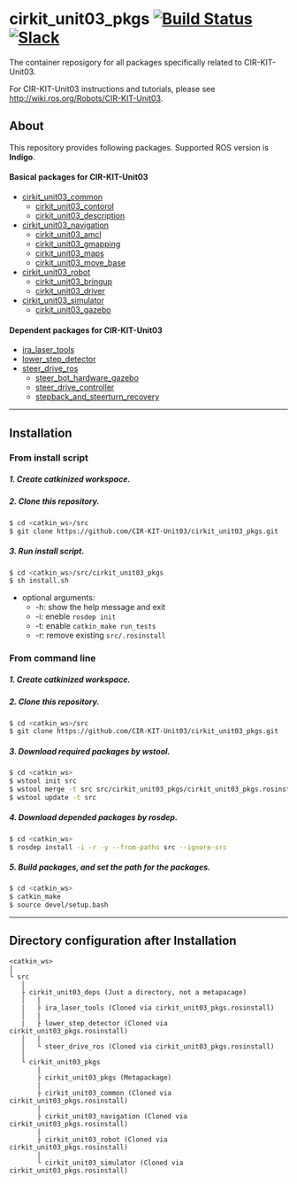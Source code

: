 # cirkit_unit03_pkgs [![Build Status](https://travis-ci.org/CIR-KIT-Unit03/cirkit_unit03_pkgs.svg?branch)](https://travis-ci.org/CIR-KIT-Unit03/cirkit_unit03_pkgs) [![Slack](https://img.shields.io/badge/Slack-CIR--KIT-blue.svg)](http://cir-kit.slack.com/messages/unit03)
The container reposigory for all packages specifically related to CIR-KIT-Unit03.

For CIR-KIT-Unit03 instructions and tutorials, please see http://wiki.ros.org/Robots/CIR-KIT-Unit03.

## About
This repository provides following packages.
Supported ROS version is **Indigo**.

#### Basical packages for CIR-KIT-Unit03
- [cirkit_unit03_common](https://github.com/CIR-KIT-Unit03/cirkit_unit03_common)
  - [cirkit_unit03_contorol](https://github.com/CIR-KIT-Unit03/cirkit_unit03_common/tree/master/cirkit_unit03_control)
  - [cirkit_unit03_description](https://github.com/CIR-KIT-Unit03/cirkit_unit03_common/tree/master/cirkit_unit03_description)
- [cirkit_unit03_navigation](https://github.com/CIR-KIT-Unit03/cirkit_unit03_navigation)
  - [cirkit_unit03_amcl](https://github.com/CIR-KIT-Unit03/cirkit_unit03_navigation/tree/master/cirkit_unit03_amcl)
  - [cirkit_unit03_gmapping](https://github.com/CIR-KIT-Unit03/cirkit_unit03_navigation/tree/master/cirkit_unit03_gmapping)
  - [cirkit_unit03_maps](https://github.com/CIR-KIT-Unit03/cirkit_unit03_navigation/tree/master/cirkit_unit03_maps)
  - [cirkit_unit03_move_base](https://github.com/CIR-KIT-Unit03/cirkit_unit03_navigation/tree/master/cirkit_unit03_move_base)
- [cirkit_unit03_robot](https://github.com/CIR-KIT-Unit03/cirkit_unit03_robot)
  - [cirkit_unit03_bringup](https://github.com/CIR-KIT-Unit03/cirkit_unit03_robot/tree/master/cirkit_unit03_bringup)
  - [cirkit_unit03_driver](https://github.com/CIR-KIT-Unit03/cirkit_unit03_robot/tree/master/cirkit_unit03_driver)
- [cirkit_unit03_simulator](https://github.com/CIR-KIT-Unit03/cirkit_unit03_simulator)
  - [cirkit_unit03_gazebo](https://github.com/CIR-KIT-Unit03/cirkit_unit03_simulator/tree/master/cirkit_unit03_gazebo)

#### Dependent packages for CIR-KIT-Unit03
- [ira_laser_tools](https://github.com/AriYu/ira_laser_tools/tree/fix-eigen3cmake)
- [lower_step_detector](https://github.com/CIR-KIT/lower_step_detector)
- [steer_drive_ros](https://github.com/CIR-KIT/steer_drive_ros)
  - [steer_bot_hardware_gazebo](https://github.com/CIR-KIT/steer_drive_ros/tree/master/steer_bot_hardware_gazebo)
  - [steer_drive_controller](https://github.com/CIR-KIT/steer_drive_ros/tree/master/steer_drive_controller)
  - [stepback_and_steerturn_recovery](https://github.com/CIR-KIT/steer_drive_ros/tree/master/stepback_and_steerturn_recovery)


---
## Installation
### From install script
##### 1. Create **catkinized**  workspace.
##### 2. Clone this repository.
```bash
$ cd <catkin_ws>/src
$ git clone https://github.com/CIR-KIT-Unit03/cirkit_unit03_pkgs.git
```

##### 3. Run install script.
```bash
$ cd <catkin_ws>/src/cirkit_unit03_pkgs
$ sh install.sh
```
- optional arguments:
  * -h: show the help message and exit
  * -i: eneble `rosdep init`
  * -t: enable `catkin_make run_tests`
  * -r: remove existing `src/.rosinstall`

### From command line
##### 1. Create **catkinized**  workspace.
##### 2. Clone this repository.
```bash
$ cd <catkin_ws>/src
$ git clone https://github.com/CIR-KIT-Unit03/cirkit_unit03_pkgs.git
```
##### 3. Download required packages by wstool.
```bash
$ cd <catkin_ws>
$ wstool init src
$ wstool merge -t src src/cirkit_unit03_pkgs/cirkit_unit03_pkgs.rosinstall
$ wstool update -t src
```
##### 4. Download depended packages by rosdep.
```bash
$ cd <catkin_ws>
$ rosdep install -i -r -y --from-paths src --ignore-src
```
##### 5. Build packages, and set the path for the packages.
```bash
$ cd <catkin_ws>
$ catkin_make
$ source devel/setup.bash
```

---
## Directory configuration after Installation

```
<catkin_ws>
│
└ src
   │
   ├ cirkit_unit03_deps (Just a directory, not a metapacage)
   │   |
   |   ├ ira_laser_tools (Cloned via cirkit_unit03_pkgs.rosinstall)
   │   |
   |   ├ lower_step_detector (Cloned via cirkit_unit03_pkgs.rosinstall)
   │   |
   │   └ steer_drive_ros (Cloned via cirkit_unit03_pkgs.rosinstall)
   │
   └ cirkit_unit03_pkgs
       |
       ├ cirkit_unit03_pkgs (Metapackage)
       |
       ├ cirkit_unit03_common (Cloned via cirkit_unit03_pkgs.rosinstall)
       |
       ├ cirkit_unit03_navigation (Cloned via cirkit_unit03_pkgs.rosinstall)
       |
       ├ cirkit_unit03_robot (Cloned via cirkit_unit03_pkgs.rosinstall)
       |
       └ cirkit_unit03_simulator (Cloned via cirkit_unit03_pkgs.rosinstall)
```
